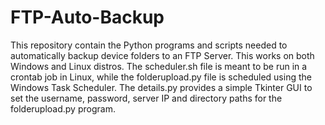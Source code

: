 # FTP-Auto-Backup

This repository contain the Python programs and scripts needed to automatically backup device folders to an FTP Server. This works on both Windows and Linux distros. The scheduler.sh file is meant to be run in a crontab job in Linux, while the folderupload.py file is scheduled using the Windows Task Scheduler. The details.py provides a simple Tkinter GUI to set the username, password, server IP and directory paths for the folderupload.py program. 
